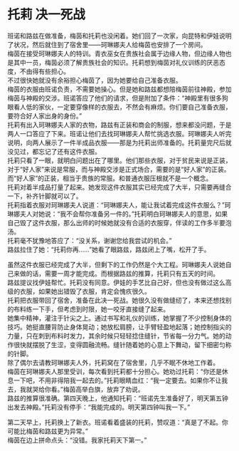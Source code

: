 # 托莉 决一死战
班诺和路兹在做准备，梅茵和托莉也没闲着。她们回了一次家，向昆特和伊娃说明了状况，然后就住到了宿舍里——珂琳娜夫人给梅茵也安排了一个房间。  
梅茵在接受珂琳娜夫人的特训。青衣巫女在贵族社会属于边缘人物，但边缘人物也是其中一员，梅茵必须了解贵族社会的知识。托莉想到梅茵对礼仪训练的厌恶态度，不由得有些担心。  
不过很快她就没有余裕担心梅茵了，因为她要给自己准备衣服。  
梅茵的衣服由班诺负责，不需要她操心。但是她和路兹都想陪梅茵前往神殿，参加梅茵与神殿的交涉。班诺答应了他们的请求，但是附加了条件：“神殿里有很多狗眼看人低的家伙，一定要穿像样的衣服去，不然会有麻烦。你们要自己准备衣服，要符合好人家出身的身份。”  
托莉有出入珂琳娜夫人家的衣物，路兹有正装和商会的制服，想来都没问题，于是两人一口答应了下来。班诺让他们去找珂琳娜夫人帮忙挑选衣服。珂琳娜夫人听完说明，向两人展示了一件半成品衣服——那是为托莉出师准备的。托莉量完尺后就没见过，都忘记了还有这件衣服。  
托莉只看了一眼，就明白问题出在了哪里。他们那些衣服，对于贫民来说是正装，对于“好人家”来说是常服，而与神殿交涉是正式场合，需要的是“好人家”的正装。  
而“好人家”的正装，相当于贵族的常服。和普通衣服压根就不是一个概念。  
托莉对着半成品打量了起来。她发现这件衣服其实已经完成了大半，只需要再缝合一下，补齐针脚就可以了。  
托莉指着衣服对珂琳娜夫人说道：“珂琳娜夫人，能让我试着完成这件衣服么？”珂琳娜夫人对她说：“我不会帮你准备另一件的。”托莉明白珂琳娜夫人的意思，如果自己毁了这件衣服，那么出师的时候她就没有合适的衣服穿，伴读的工作多半要泡汤。  
托莉毫不犹豫地答应了：“没关系，谢谢您给我尝试的机会。”  
路兹拉住了她：“托莉你再……”她看了眼路兹，路兹闭上了嘴，松开了手。  


虽然这件衣服已经完成了大半，但剩下的工作仍然是个大工程。珂琳娜夫人说她自己来做的话，需要一周才能完成。而根据路兹的推算，托莉只有五天的时间。  
路兹提议找伊娃帮忙。托莉没有同意。伊娃的手艺比自己好，但也没有做过这么高级的衣服，如果她出错毁了衣服，肯定会愧疚很久。  
托莉把衣服带回了宿舍，准备在此决一死战。她很久没有做缝纫了，本来还想找别的布料练一下手，但考虑到时限，她一咬牙直接缝了起来。  
她集中精神，灌注于针尖之上。通过书写和礼仪的训练，她掌握了不少控制身体的技巧。她挺直腰背防止身体晃动；她放松肩膀，让手臂轻盈地起落；她控制指尖的力量，只在刺到布料时发力，其余时候只轻轻捻住缝针，节省每一分力气。她的动作很快就摆脱了生涩，变得圆融流畅。缝针随着她的心意上下舞动，留下细密匀称的针脚。  
除了偶尔去请教珂琳娜夫人外，托莉窝在了宿舍里，几乎不眠不休地工作着。  
梅茵在珂琳娜夫人那里受训，每次看到托莉都十分担心。她劝过托莉：“你还是休息一下吧，不用非得陪我一起去的。”托莉眼睛血红：“我一定要去。如果你不让我去，我就哭给你看。”梅茵高举白旗，放弃了劝说。  
路兹的推算很准确。第四天晚上，他通知托莉：“班诺先生准备好了，明天第五钟出发去神殿。”托莉没有停手：“我能完成的。明天第四钟叫我一下。”  


第二天早上，托莉换上了新衣。班诺看着盛装的托莉，赞叹道：“真是了不起。你可能比梅茵和路兹更为异常。”  
梅茵在边上拼命点头：“没错。我家托莉天下第一。”  


